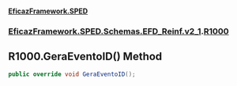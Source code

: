 #### [EficazFramework.SPED](EficazFrameworkSPED.md 'EficazFramework SPED')
### [EficazFramework.SPED.Schemas.EFD_Reinf.v2_1](EficazFramework.SPED.Schemas.EFD_Reinf.v2_1.md 'EficazFramework.SPED.Schemas.EFD_Reinf.v2_1').[R1000](EficazFramework.SPED.Schemas.EFD_Reinf.v2_1/R1000.md 'EficazFramework.SPED.Schemas.EFD_Reinf.v2_1.R1000')

## R1000.GeraEventoID() Method

```csharp
public override void GeraEventoID();
```